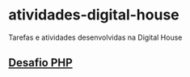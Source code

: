 # atividades-digital-house
Tarefas e atividades desenvolvidas na Digital House

## [Desafio PHP](https://amanandrade.github.io/atividades-digital-house/Desafio_PHP/login.php)
